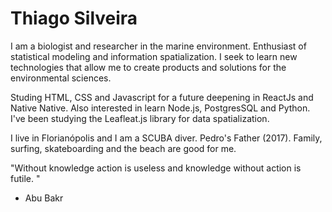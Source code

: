 # Thiago Silveira

I am a biologist and researcher in the marine environment. Enthusiast of statistical modeling and information spatialization. I seek to learn new technologies that allow me to create products and solutions for the environmental sciences.

Studing HTML, CSS and Javascript for a future deepening in ReactJs and Native Native. Also interested in learn Node.js, PostgresSQL and Python. I've been studying the Leafleat.js library for data spatialization.

I live in Florianópolis and I am a SCUBA diver. Pedro's Father (2017). Family, surfing, skateboarding and the beach are good for me. 

"Without knowledge action is useless and knowledge without action is futile. "
- Abu Bakr 
